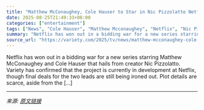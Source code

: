 ```yaml
---
title: "Matthew McConaughey, Cole Hauser to Star in Nic Pizzolatto Netflix Series"
date: 2025-08-25T21:49:33+08:00
categories: ["entertainment"]
tags: ["News", "Cole Hauser", "Matthew Mcconaughey", "Netflix", "Nic Pizzolatto"]
summary: "Netflix has won out in a bidding war for a new series starring Matthew McConaughey and Cole Hauser that hails from creator Nic Pizzolatto. Variety has confirmed that the project is currently in develo"
source_url: "https://variety.com/2025/tv/news/matthew-mcconaughey-cole-hauser-nic-pizzolatto-netflix-show-1236498101/"
---
```


Netflix has won out in a bidding war for a new series starring Matthew McConaughey and Cole Hauser that hails from creator Nic Pizzolatto. Variety has confirmed that the project is currently in development at Netflix, though final deals for the two leads are still being ironed out. Plot details are scarce, aside from the [&#8230;]

---

*来源: [原文链接](https://variety.com/2025/tv/news/matthew-mcconaughey-cole-hauser-nic-pizzolatto-netflix-show-1236498101/)*
